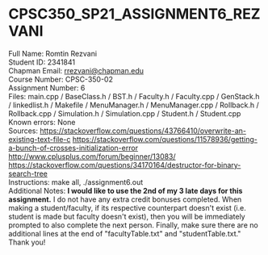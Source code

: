 # CPSC350_SP21_ASSIGNMENT6_REZVANI
Full Name: Romtin Rezvani\
Student ID: 2341841\
Chapman Email: rrezvani@chapman.edu\
Course Number: CPSC-350-02\
Assignment Number: 6\
Files: main.cpp / BaseClass.h / BST.h / Faculty.h / Faculty.cpp / GenStack.h / linkedlist.h / Makefile / MenuManager.h / MenuManager.cpp / Rollback.h / Rollback.cpp / Simulation.h / Simulation.cpp / Student.h / Student.cpp\
Known errors: None\
Sources: https://stackoverflow.com/questions/43766410/overwrite-an-existing-text-file-c
         https://stackoverflow.com/questions/11578936/getting-a-bunch-of-crosses-initialization-error
         http://www.cplusplus.com/forum/beginner/13083/ \
         https://stackoverflow.com/questions/34170164/destructor-for-binary-search-tree \
Instructions: make all, ./assignment6.out\
Additional Notes: **I would like to use the 2nd of my 3 late days for this assignment.** I do not have any extra credit bonuses completed. When making a student/faculty, if its respective counterpart doesn't exist (i.e. student is made but faculty doesn't exist), then you will be immediately prompted to also complete the next person. Finally, make sure there are no additional lines at the end of "facultyTable.txt" and "studentTable.txt." Thank you!

